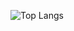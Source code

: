 ![Top Langs](https://github-readme-stats.vercel.app/api/top-langs/?username=magnuspaal&layout=compact)
